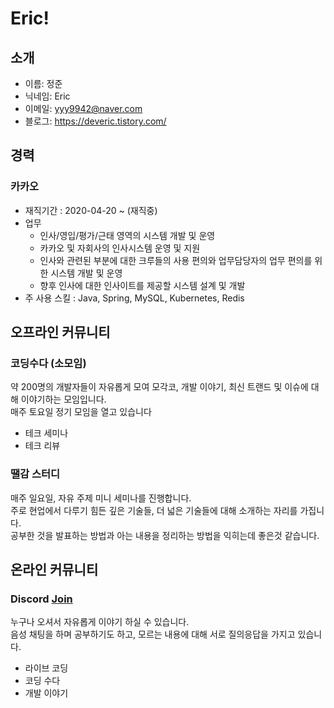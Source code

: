 # Eric!

## 소개
* 이름: 정준 <br/>
* 닉네임: Eric <br/>
* 이메일: yyy9942@naver.com <br/>
* 블로그: https://deveric.tistory.com/

## 경력
### 카카오
* 재직기간 : 2020-04-20 ~ (재직중)
* 업무  
  - 인사/영입/평가/근태 영역의 시스템 개발 및 운영
  - 카카오 및 자회사의 인사시스템 운영 및 지원
  - 인사와 관련된 부분에 대한 크루들의 사용 편의와 업무담당자의 업무 편의를 위한 시스템 개발 및 운영
  - 향후 인사에 대한 인사이트를 제공할 시스템 설계 및 개발
* 주 사용 스킬 : Java, Spring, MySQL, Kubernetes, Redis

## 오프라인 커뮤니티
### 코딩수다 (소모임)
약 200명의 개발자들이 자유롭게 모여 모각코, 개발 이야기, 최신 트랜드 및 이슈에 대해 이야기하는 모임입니다.<br/>
매주 토요일 정기 모임을 열고 있습니다<br/>
* 테크 세미나
* 테크 리뷰

### 땔감 스터디
매주 일요일, 자유 주제 미니 세미나를 진행합니다.<br/>
주로 현업에서 다루기 힘든 깊은 기술들, 더 넓은 기술들에 대해 소개하는 자리를 가집니다.<br/>
공부한 것을 발표하는 방법과 아는 내용을 정리하는 방법을 익히는데 좋은것 같습니다.<br/>

## 온라인 커뮤니티
### Discord [Join](https://discord.gg/7qNA6tG)<br>
누구나 오셔서 자유롭게 이야기 하실 수 있습니다. <br/>
음성 채팅을 하며 공부하기도 하고, 모르는 내용에 대해 서로 질의응답을 가지고 있습니다.<br/>
* 라이브 코딩
* 코딩 수다
* 개발 이야기
